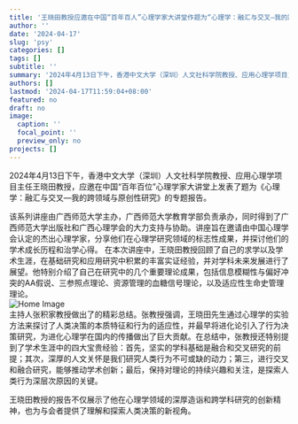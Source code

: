 ```yaml
---
title: '王晓田教授应邀在中国“百年百人”心理学家大讲堂作题为“心理学：融汇与交叉—我的跨领域与原创性研究”的专题报告'
author: ''
date: '2024-04-17'
slug: 'psy'
categories: []
tags: []
subtitle: ''
summary: '2024年4月13日下午，香港中文大学（深圳）人文社科学院教授、应用心理学项目主任王晓田教授，应邀在中国“百年百位”心理学家大讲堂上发表了题为《心理学：融汇与交叉—我的跨领域与原创性研究》的专题报告。'
authors: []
lastmod: '2024-04-17T11:59:04+08:00'
featured: no
draft: no
image:
  caption: ''
  focal_point: ''
  preview_only: no
projects: []
---
```

2024年4月13日下午，香港中文大学（深圳）人文社科学院教授、应用心理学项目主任王晓田教授，应邀在中国“百年百位”心理学家大讲堂上发表了题为《心理学：融汇与交叉—我的跨领域与原创性研究》的专题报告。
 

该系列讲座由广西师范大学主办，广西师范大学教育学部负责承办，同时得到了广西师范大学出版社和广西心理学会的大力支持与协助。讲座旨在邀请由中国心理学会认定的杰出心理学家，分享他们在心理学研究领域的标志性成果，并探讨他们的学术成长历程和治学心得。
在本次讲座中，王晓田教授回顾了自己的求学以及学术生涯，在基础研究和应用研究中积累的丰富实证经验，并对学科未来发展进行了展望。他特别介绍了自己在研究中的几个重要理论成果，包括信息模糊性与偏好冲突的AA假说、三参照点理论、资源管理的血糖信号理论，以及适应性生命史管理理论。
<br>
<img src="/images/pic3.jpg" style="max-width: 100%;" alt="Home Image">
<br>
主持人张积家教授做出了的精彩总结。张教授强调，王晓田先生通过心理学的实验方法来探讨了人类决策的本质特征和行为的适应性，并最早将进化论引入了行为决策研究，为进化心理学在国内的传播做出了巨大贡献。在总结中，张教授还特别提到了学术生涯中的四大宝贵经验：首先，坚实的学科基础是融合和交叉研究的前提；其次，深厚的人文关怀是我们研究人类行为不可或缺的动力；第三，进行交叉和融合研究，能够推动学术创新；最后，保持对理论的持续兴趣和关注，是探索人类行为深层次原因的关键。

王晓田教授的报告不仅展示了他在心理学领域的深厚造诣和跨学科研究的创新精神，也为与会者提供了理解和探索人类决策的新视角。
